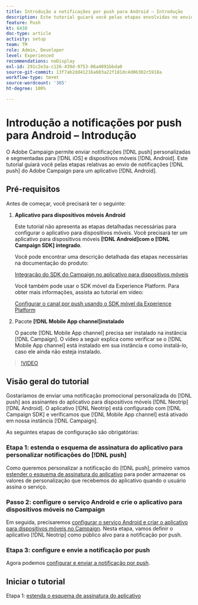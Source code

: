 ```yaml
---
title: Introdução a notificações por push para Android – Introdução
description: Este tutorial guiará você pelas etapas envolvidas no envio de notificações por push do Adobe Campaign e no recebimento dessas notificações no aplicativo Android.
feature: Push
kt: 6438
doc-type: article
activity: setup
team: TM
role: Admin, Developer
level: Experienced
recommendations: noDisplay
exl-id: 291c2e3a-c126-439d-9753-06a4091bbda0
source-git-commit: 13f7ab2dd41216a603a22f181dc4d06302c5918a
workflow-type: tm+mt
source-wordcount: '365'
ht-degree: 100%

---
```


# Introdução a notificações por push para Android – Introdução

O Adobe Campaign permite enviar notificações [!DNL push] personalizadas e segmentadas para [!DNL iOS] e dispositivos móveis [!DNL Android]. Este tutorial guiará você pelas etapas relativas ao envio de notificações [!DNL push] do Adobe Campaign para um aplicativo [!DNL Android].

## Pré-requisitos

Antes de começar, você precisará ter o seguinte:

1) **Aplicativo para dispositivos móveis Android**

   Este tutorial não apresenta as etapas detalhadas necessárias para configurar o aplicativo para dispositivos móveis. Você precisará ter um aplicativo para dispositivos móveis **[!DNL Android]com o [!DNL Campaign SDK] integrado**.

   Você pode encontrar uma descrição detalhada das etapas necessárias na documentação do produto:

   [Integração do SDK do Campaign no aplicativo para dispositivos móveis](https://experienceleague.adobe.com/docs/campaign-classic/using/sending-messages/sending-push-notifications/integrating-campaign-sdk-into-the-mobile-application.html?lang=pt-BR)

   Você também pode usar o SDK móvel da Experience Platform. Para obter mais informações, assista ao tutorial em vídeo:

   [Configurar o canal por push usando o SDK móvel da Experience Platform](https://experienceleague.adobe.com/docs/campaign-classic-learn/tutorials/sending-messages/push-channel/configure-push-using-aep-mobile-sdk.html?lang=pt-BR)

2) Pacote **[!DNL Mobile App channel]instalado**

   O pacote [!DNL Mobile App channel] precisa ser instalado na instância [!DNL Campaign]. O vídeo a seguir explica como verificar se o [!DNL Mobile App channel] está instalado em sua instância e como instalá-lo, caso ele ainda não esteja instalado.

>[!VIDEO](https://video.tv.adobe.com/v/326544?quality=12&learn=on)

## Visão geral do tutorial

Gostaríamos de enviar uma notificação promocional personalizada do [!DNL push] aos assinantes do aplicativo para dispositivos móveis [!DNL Neotrip] [!DNL Android]. O aplicativo [!DNL Neotrip] está configurado com [!DNL Campaign SDK] e verificamos que [!DNL Mobile App channel] está ativado em nossa instância [!DNL Campaign].

As seguintes etapas de configuração são obrigatórias:

### Etapa 1: estenda o esquema de assinatura do aplicativo para personalizar notificações do [!DNL push]

Como queremos personalizar a notificação do [!DNL push], primeiro vamos [estender o esquema de assinatura do aplicativo](/help/tutorial-getting-started-with-push-notifications-for-android/extending-the-app-subscription-schema.md) para poder armazenar os valores de personalização que recebemos do aplicativo quando o usuário assina o serviço.

### Passo 2: configure o serviço Android e crie o aplicativo para dispositivos móveis no Campaign

Em seguida, precisaremos [configurar o serviço Android e criar o aplicativo para dispositivos móveis no Campaign](/help/tutorial-getting-started-with-push-notifications-for-android/configuring-an-android-service-in-campaign.md). Nesta etapa, vamos definir o aplicativo [!DNL Neotrip] como público alvo para a notificação por push.

### Etapa 3: configure e envie a notificação por push

Agora podemos [configurar e enviar a notificação por push](/help/tutorial-getting-started-with-push-notifications-for-android/configuring-and-sending-push-notifications.md).

## Iniciar o tutorial

Etapa 1: [estenda o esquema de assinatura do aplicativo](/help/tutorial-getting-started-with-push-notifications-for-android/extending-the-app-subscription-schema.md)
